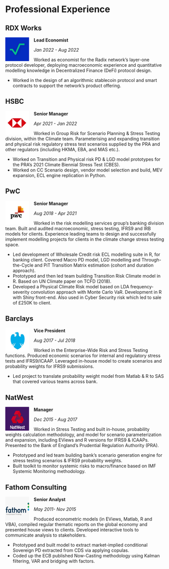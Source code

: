 # Professional Experience

## RDX Works
<style>img {width: 75px;height: 75px;margin-right: 15px;float: left;}</style>
![](LOGOS/RDX.jpeg)
<div><p><b>Lead Economist</b></p><p><i>Jan 2022 - Aug 2022</i></p></div>

Worked as economist for the Radix network’s layer-one protocol developer, deploying macroeconomic experience and quantitative modelling knowledge in Decentralized Finance (DeFi) protocol design.

- Worked in the design of an algorithmic stablecoin protocol and smart contracts to support the network’s product offering.

## HSBC
<style>img {width: 75px;height: 75px;margin-right: 15px;float: left;}</style>
![](LOGOS/HSBC.jpg)
<div><p><b>Senior Manager</b></p><p><i>Apr 2021 - Jan 2022</i></p></div>

Worked in Group Risk for Scenario Planning & Stress Testing division, within the Climate team. Parameterising and expanding transition and physical risk regulatory stress test scenarios supplied by the PRA and other regulators (including HKMA, EBA, and MAS etc.).

- Worked on Transition and Physical risk PD & LGD model prototypes for the PRA’s 2021 Climate Biennial Stress Test (CBES).
- Worked on CC Scenario design, vendor model selection and build, MEV expansion, ECL engine replication in Python.

## PwC
<style>img {width: 75px;height: 75px;margin-right: 15px;float: left;}</style>
![](LOGOS/PwC.jpg)
<div><p><b>Senior Manager</b></p><p><i>Aug 2018 - Apr 2021</i></p></div>

Worked in the risk modelling services group’s banking division team. Built and audited macroeconomic, stress testing, IFRS9 and IRB models for clients. Experience leading teams to design and successfully implement modelling projects for clients in the climate change stress testing space.

- Led development of Wholesale Credit risk ECL modelling suite in R, for banking client. Covered Macro PD model, LGD modelling and Through-the-Cycle and PiT Transition Matrix estimation (cohort and duration approach).
- Prototyped and then led team building Transition Risk Climate model in R. Based on UN Climate paper on TCFD (2018).
- Developed a Physical Climate Risk model based on LDA frequency-severity convolution approach with Monte Carlo VaR. Development in R with Shiny front-end. Also used in Cyber Security risk which led to sale of £250K to client.

## Barclays
<style>img {width: 75px;height: 75px;margin-right: 15px;float: left;}</style>
![](LOGOS/BRL.jpg)
<div><p><b>Vice President</b></p><p><i>Aug 2017 - Jul 2018</i></p></div>

Worked in the Enterprise-Wide Risk and Stress Testing functions. Produced economic scenarios for internal and regulatory stress tests and IFRS9/ICAAP. Leveraged in-house model to create scenarios and probability weights for IFRS9 submissions.

- Led project to translate probability weight model from Matlab & R to SAS that covered various teams across bank.

## NatWest
<style>img {width: 75px;height: 75px;margin-right: 15px;float: left;}</style>
![](LOGOS/NW.jpg)
<div><p><b>Manager</b></p><p><i>Dec 2015 - Aug 2017</i></p></div>

Worked in Stress Testing and built in-house, probability weights calculation methodology, and model for scenario parameterization and expansion, including EViews and R versions for IFRS9 & ICAAPs. Presented to the Bank of England’s Prudential Regulation Authority (PRA).

- Prototyped and led team building bank’s scenario generation engine for stress testing scenarios & IFRS9 probability weights.
- Built toolkit to monitor systemic risks to macro/finance based on IMF Systemic Monitoring methodology.

## Fathom Consulting
<style>img {width: 75px;height: 75px;margin-right: 15px;float: left;}</style>
![](LOGOS/FTH.jpg)
<div><p><b>Senior Analyst</b></p><p><i>May 2011- Nov 2015</i></p></div>

Produced econometric models (in EViews, Matlab, R and VBA), compiled regular thematic reports on the global economy and presented house views to clients. Developed interactive tools to communicate analysis to stakeholders.

- Prototyped and built model to extract market-implied conditional Sovereign PD extracted from CDS via applying copulas.
- Coded up the ECB published Now-Casting methodology using Kalman filtering, VAR and bridging with factors.
